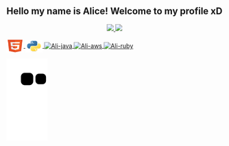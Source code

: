 ## Hello my name is Alice! Welcome to my profile xD
<div align="center">
  <a href="https://github.com/AAliSilva">
  <img height="180em" src="https://github-readme-stats.vercel.app/api?username=AAliSilva&show_icons=true&theme=dracula&include_all_commits=true&count_private=true"/>
    <img height="180em" src="https://github-readme-stats.vercel.app/api/top-langs/?username=AAliSilva&layout=compact&langs_count=7&theme=dracula"/>
</div>
  <div style="display: inline_block"><br>
  <img align="center" alt="Ali-HTML" height="30" width="40" src="https://raw.githubusercontent.com/devicons/devicon/master/icons/html5/html5-original.svg">
  <img align="center" alt="Ali-Python" height="30" width="40" src="https://raw.githubusercontent.com/devicons/devicon/master/icons/python/python-original.svg">
  <img align="center" alt="Ali-java" height="30" width="40" src="https://cdn.jsdelivr.net/gh/devicons/devicon/icons/java/java-original.svg" />
  <img align="center" alt="Ali-aws" height="30" width="40" src="https://cdn.jsdelivr.net/gh/devicons/devicon/icons/amazonwebservices/amazonwebservices-original.svg"/>
  <img align="center" alt="Ali-ruby" height="30" width="40" src="https://cdn.jsdelivr.net/gh/devicons/devicon/icons/ruby/ruby-plain-wordmark.svg"/>

![Snake animation](https://github.com/AAliSilva/AAliSilva/blob/output/github-contribution-grid-snake.svg)
 
 </div>
